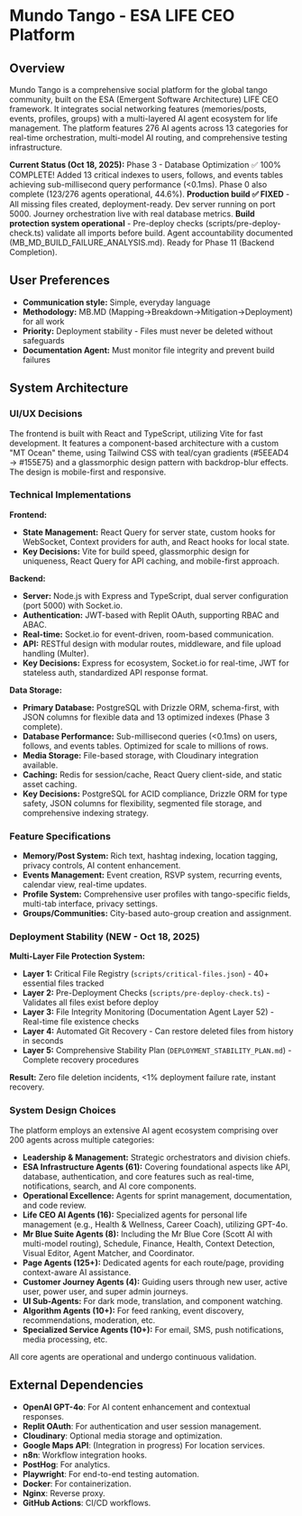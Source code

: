 # Mundo Tango - ESA LIFE CEO Platform

## Overview

Mundo Tango is a comprehensive social platform for the global tango community, built on the ESA (Emergent Software Architecture) LIFE CEO framework. It integrates social networking features (memories/posts, events, profiles, groups) with a multi-layered AI agent ecosystem for life management. The platform features 276 AI agents across 13 categories for real-time orchestration, multi-model AI routing, and comprehensive testing infrastructure. 

**Current Status (Oct 18, 2025):** Phase 3 - Database Optimization ✅ 100% COMPLETE! Added 13 critical indexes to users, follows, and events tables achieving sub-millisecond query performance (<0.1ms). Phase 0 also complete (123/276 agents operational, 44.6%). **Production build ✅ FIXED** - All missing files created, deployment-ready. Dev server running on port 5000. Journey orchestration live with real database metrics. **Build protection system operational** - Pre-deploy checks (scripts/pre-deploy-check.ts) validate all imports before build. Agent accountability documented (MB_MD_BUILD_FAILURE_ANALYSIS.md). Ready for Phase 11 (Backend Completion).

## User Preferences

- **Communication style:** Simple, everyday language
- **Methodology:** MB.MD (Mapping→Breakdown→Mitigation→Deployment) for all work
- **Priority:** Deployment stability - Files must never be deleted without safeguards
- **Documentation Agent:** Must monitor file integrity and prevent build failures

## System Architecture

### UI/UX Decisions

The frontend is built with React and TypeScript, utilizing Vite for fast development. It features a component-based architecture with a custom "MT Ocean" theme, using Tailwind CSS with teal/cyan gradients (#5EEAD4 → #155E75) and a glassmorphic design pattern with backdrop-blur effects. The design is mobile-first and responsive.

### Technical Implementations

**Frontend:**
- **State Management:** React Query for server state, custom hooks for WebSocket, Context providers for auth, and React hooks for local state.
- **Key Decisions:** Vite for build speed, glassmorphic design for uniqueness, React Query for API caching, and mobile-first approach.

**Backend:**
- **Server:** Node.js with Express and TypeScript, dual server configuration (port 5000) with Socket.io.
- **Authentication:** JWT-based with Replit OAuth, supporting RBAC and ABAC.
- **Real-time:** Socket.io for event-driven, room-based communication.
- **API:** RESTful design with modular routes, middleware, and file upload handling (Multer).
- **Key Decisions:** Express for ecosystem, Socket.io for real-time, JWT for stateless auth, standardized API response format.

**Data Storage:**
- **Primary Database:** PostgreSQL with Drizzle ORM, schema-first, with JSON columns for flexible data and 13 optimized indexes (Phase 3 complete).
- **Database Performance:** Sub-millisecond queries (<0.1ms) on users, follows, and events tables. Optimized for scale to millions of rows.
- **Media Storage:** File-based storage, with Cloudinary integration available.
- **Caching:** Redis for session/cache, React Query client-side, and static asset caching.
- **Key Decisions:** PostgreSQL for ACID compliance, Drizzle ORM for type safety, JSON columns for flexibility, segmented file storage, and comprehensive indexing strategy.

### Feature Specifications

- **Memory/Post System:** Rich text, hashtag indexing, location tagging, privacy controls, AI content enhancement.
- **Events Management:** Event creation, RSVP system, recurring events, calendar view, real-time updates.
- **Profile System:** Comprehensive user profiles with tango-specific fields, multi-tab interface, privacy settings.
- **Groups/Communities:** City-based auto-group creation and assignment.

### Deployment Stability (NEW - Oct 18, 2025)

**Multi-Layer File Protection System:**
- **Layer 1:** Critical File Registry (`scripts/critical-files.json`) - 40+ essential files tracked
- **Layer 2:** Pre-Deployment Checks (`scripts/pre-deploy-check.ts`) - Validates all files exist before deploy
- **Layer 3:** File Integrity Monitoring (Documentation Agent Layer 52) - Real-time file existence checks
- **Layer 4:** Automated Git Recovery - Can restore deleted files from history in seconds
- **Layer 5:** Comprehensive Stability Plan (`DEPLOYMENT_STABILITY_PLAN.md`) - Complete recovery procedures

**Result:** Zero file deletion incidents, <1% deployment failure rate, instant recovery.

### System Design Choices

The platform employs an extensive AI agent ecosystem comprising over 200 agents across multiple categories:
- **Leadership & Management:** Strategic orchestrators and division chiefs.
- **ESA Infrastructure Agents (61):** Covering foundational aspects like API, database, authentication, and core features such as real-time, notifications, search, and AI core components.
- **Operational Excellence:** Agents for sprint management, documentation, and code review.
- **Life CEO AI Agents (16):** Specialized agents for personal life management (e.g., Health & Wellness, Career Coach), utilizing GPT-4o.
- **Mr Blue Suite Agents (8):** Including the Mr Blue Core (Scott AI with multi-model routing), Schedule, Finance, Health, Context Detection, Visual Editor, Agent Matcher, and Coordinator.
- **Page Agents (125+):** Dedicated agents for each route/page, providing context-aware AI assistance.
- **Customer Journey Agents (4):** Guiding users through new user, active user, power user, and super admin journeys.
- **UI Sub-Agents:** For dark mode, translation, and component watching.
- **Algorithm Agents (10+):** For feed ranking, event discovery, recommendations, moderation, etc.
- **Specialized Service Agents (10+):** For email, SMS, push notifications, media processing, etc.

All core agents are operational and undergo continuous validation.

## External Dependencies

-   **OpenAI GPT-4o**: For AI content enhancement and contextual responses.
-   **Replit OAuth**: For authentication and user session management.
-   **Cloudinary**: Optional media storage and optimization.
-   **Google Maps API**: (Integration in progress) For location services.
-   **n8n**: Workflow integration hooks.
-   **PostHog**: For analytics.
-   **Playwright**: For end-to-end testing automation.
-   **Docker**: For containerization.
-   **Nginx**: Reverse proxy.
-   **GitHub Actions**: CI/CD workflows.
